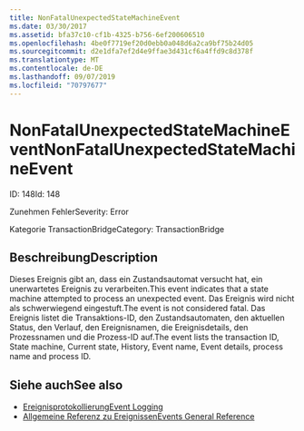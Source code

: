 ```yaml
---
title: NonFatalUnexpectedStateMachineEvent
ms.date: 03/30/2017
ms.assetid: bfa37c10-cf1b-4325-b756-6ef200606510
ms.openlocfilehash: 4be0f7719ef20d0ebb0a048d6a2ca9bf75b24d05
ms.sourcegitcommit: d2e1dfa7ef2d4e9ffae3d431cf6a4ffd9c8d378f
ms.translationtype: MT
ms.contentlocale: de-DE
ms.lasthandoff: 09/07/2019
ms.locfileid: "70797677"
---
```

# <a name="nonfatalunexpectedstatemachineevent"></a><span data-ttu-id="408aa-102">NonFatalUnexpectedStateMachineEvent</span><span class="sxs-lookup"><span data-stu-id="408aa-102">NonFatalUnexpectedStateMachineEvent</span></span>
<span data-ttu-id="408aa-103">ID: 148</span><span class="sxs-lookup"><span data-stu-id="408aa-103">Id: 148</span></span>  
  
 <span data-ttu-id="408aa-104">Zunehmen Fehler</span><span class="sxs-lookup"><span data-stu-id="408aa-104">Severity: Error</span></span>  
  
 <span data-ttu-id="408aa-105">Kategorie TransactionBridge</span><span class="sxs-lookup"><span data-stu-id="408aa-105">Category: TransactionBridge</span></span>  
  
## <a name="description"></a><span data-ttu-id="408aa-106">Beschreibung</span><span class="sxs-lookup"><span data-stu-id="408aa-106">Description</span></span>  
 <span data-ttu-id="408aa-107">Dieses Ereignis gibt an, dass ein Zustandsautomat versucht hat, ein unerwartetes Ereignis zu verarbeiten.</span><span class="sxs-lookup"><span data-stu-id="408aa-107">This event indicates that a state machine attempted to process an unexpected event.</span></span> <span data-ttu-id="408aa-108">Das Ereignis wird nicht als schwerwiegend eingestuft.</span><span class="sxs-lookup"><span data-stu-id="408aa-108">The event is not considered fatal.</span></span> <span data-ttu-id="408aa-109">Das Ereignis listet die Transaktions-ID, den Zustandsautomaten, den aktuellen Status, den Verlauf, den Ereignisnamen, die Ereignisdetails, den Prozessnamen und die Prozess-ID auf.</span><span class="sxs-lookup"><span data-stu-id="408aa-109">The event lists the transaction ID, State machine, Current state, History, Event name, Event details, process name and process ID.</span></span>  
  
## <a name="see-also"></a><span data-ttu-id="408aa-110">Siehe auch</span><span class="sxs-lookup"><span data-stu-id="408aa-110">See also</span></span>

- [<span data-ttu-id="408aa-111">Ereignisprotokollierung</span><span class="sxs-lookup"><span data-stu-id="408aa-111">Event Logging</span></span>](index.md)
- [<span data-ttu-id="408aa-112">Allgemeine Referenz zu Ereignissen</span><span class="sxs-lookup"><span data-stu-id="408aa-112">Events General Reference</span></span>](events-general-reference.md)
